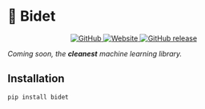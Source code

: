 # :toilet: Bidet


<p align="center">
    <a href="https://github.com/poopingface/bidet/blob/main/LICENSE">
        <img alt="GitHub" src="https://img.shields.io/github/license/poopingface/bidet.svg?color=blue">
    </a>
    <a href="https://poopingface.github.io">
        <img alt="Website" src="https://img.shields.io/website/http/poopingface.github.io/index.html?down_color=red&down_message=offline&up_message=online">
    </a>
    <a href="https://github.com/poopingface/bidet/releases">
        <img alt="GitHub release" src="https://img.shields.io/github/release/poopingface/bidet.svg">
    </a>
</p>

*Coming soon, the **cleanest** machine learning library.*

## Installation

```bash
pip install bidet
```

